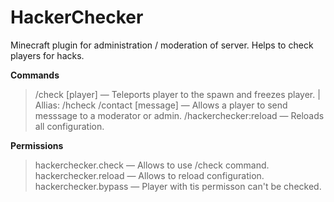 # HackerChecker

Minecraft plugin for administration / moderation of server.
Helps to check players for hacks.

**Commands**
> /check [player] — Teleports player to the spawn and freezes player. | Allias: /hcheck
> /contact [message] — Allows a player to send messsage to a moderator or admin.
> /hackerchecker:reload — Reloads all configuration.

**Permissions**
> hackerchecker.check — Allows to use /check command.
> hackerchecker.reload — Allows to reload configuration.
> hackerchecker.bypass — Player with tis permisson can't be checked.
